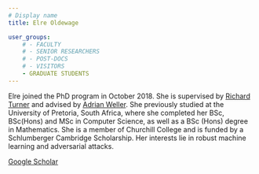 ```yaml
---
# Display name
title: Elre Oldewage

user_groups:
    # - FACULTY
    # - SENIOR RESEARCHERS
    # - POST-DOCS
    # - VISITORS
    - GRADUATE STUDENTS
---
```


Elre joined the PhD program in October 2018. She is supervised by [Richard Turner](http://cbl.eng.cam.ac.uk/Public/Turner/Turner) and advised by [Adrian Weller](http://mlg.eng.cam.ac.uk/adrian/). She previously studied at the University of Pretoria, South Africa, where she completed her BSc, BSc(Hons) and MSc in Computer Science, as well as a BSc (Hons) degree in Mathematics. She is a member of Churchill College and is funded by a Schlumberger Cambridge Scholarship. Her interests lie in robust machine learning and adversarial attacks.

[Google Scholar](https://scholar.google.co.za/citations?user=D30MoYMAAAAJ)